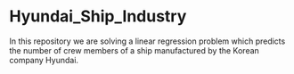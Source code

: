 # Hyundai_Ship_Industry
In this repository we are solving a linear regression problem which predicts the number of crew members of a ship manufactured by the Korean company Hyundai.

